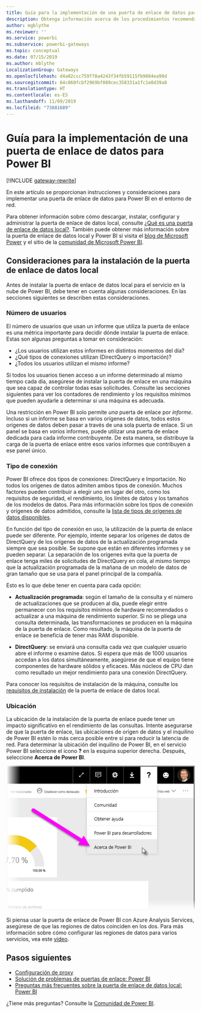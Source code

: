 ```yaml
---
title: Guía para la implementación de una puerta de enlace de datos para Power BI
description: Obtenga información acerca de los procedimientos recomendados y las consideraciones para implementar una puerta de enlace para Power BI.
author: mgblythe
ms.reviewer: ''
ms.service: powerbi
ms.subservice: powerbi-gateways
ms.topic: conceptual
ms.date: 07/15/2019
ms.author: mblythe
LocalizationGroup: Gateways
ms.openlocfilehash: d4a02ccc759f78a4243f34fb59115fb9084ea90d
ms.sourcegitcommit: 64c860fcbf2969bf089cec358331a1fc1e0d39a8
ms.translationtype: HT
ms.contentlocale: es-ES
ms.lasthandoff: 11/09/2019
ms.locfileid: "73881689"
---
```

# <a name="guidance-for-deploying-a-data-gateway-for-power-bi"></a>Guía para la implementación de una puerta de enlace de datos para Power BI

[!INCLUDE [gateway-rewrite](includes/gateway-rewrite.md)]

En este artículo se proporcionan instrucciones y consideraciones para implementar una puerta de enlace de datos para Power BI en el entorno de red.

Para obtener información sobre cómo descargar, instalar, configurar y administrar la puerta de enlace de datos local, consulte [¿Qué es una puerta de enlace de datos local?](/data-integration/gateway/service-gateway-onprem). También puede obtener más información sobre la puerta de enlace de datos local y Power BI si visita el [blog de Microsoft Power](https://powerbi.microsoft.com/blog/) y el sitio de la [comunidad de Microsoft Power BI](https://community.powerbi.com/).

## <a name="installation-considerations-for-the-on-premises-data-gateway"></a>Consideraciones para la instalación de la puerta de enlace de datos local

Antes de instalar la puerta de enlace de datos local para el servicio en la nube de Power BI, debe tener en cuenta algunas consideraciones. En las secciones siguientes se describen estas consideraciones.

### <a name="number-of-users"></a>Número de usuarios

El número de usuarios que usan un informe que utiliza la puerta de enlace es una métrica importante para decidir dónde instalar la puerta de enlace. Estas son algunas preguntas a tomar en consideración:

* ¿Los usuarios utilizan estos informes en distintos momentos del día?
* ¿Qué tipos de conexiones utilizan (DirectQuery o importación)?
* ¿Todos los usuarios utilizan el mismo informe?

Si todos los usuarios tienen acceso a un informe determinado al mismo tiempo cada día, asegúrese de instalar la puerta de enlace en una máquina que sea capaz de controlar todas esas solicitudes. Consulte las secciones siguientes para ver los contadores de rendimiento y los requisitos mínimos que pueden ayudarle a determinar si una máquina es adecuada.

Una restricción en Power BI solo permite *una* puerta de enlace por *informe*. Incluso si un informe se basa en varios orígenes de datos, todos estos orígenes de datos deben pasar a través de una sola puerta de enlace. Si un panel se basa en *varios* informes, puede utilizar una puerta de enlace dedicada para cada informe contribuyente. De esta manera, se distribuye la carga de la puerta de enlace entre esos varios informes que contribuyen a ese panel único.

### <a name="connection-type"></a>Tipo de conexión

Power BI ofrece dos tipos de conexiones: DirectQuery e Importación. No todos los orígenes de datos admiten ambos tipos de conexión. Muchos factores pueden contribuir a elegir uno en lugar del otro, como los requisitos de seguridad, el rendimiento, los límites de datos y los tamaños de los modelos de datos. Para más información sobre los tipos de conexión y orígenes de datos admitidos, consulte la [lista de tipos de orígenes de datos disponibles](service-gateway-data-sources.md#list-of-available-data-source-types).

En función del tipo de conexión en uso, la utilización de la puerta de enlace puede ser diferente. Por ejemplo, intente separar los orígenes de datos de DirectQuery de los orígenes de datos de la actualización programada siempre que sea posible. Se supone que están en diferentes informes y se pueden separar. La separación de los orígenes evita que la puerta de enlace tenga miles de solicitudes de DirectQuery en cola, al mismo tiempo que la actualización programada de la mañana de un modelo de datos de gran tamaño que se usa para el panel principal de la compañía. 

Esto es lo que debe tener en cuenta para cada opción:

* **Actualización programada**: según el tamaño de la consulta y el número de actualizaciones que se producen al día, puede elegir entre permanecer con los requisitos mínimos de hardware recomendados o actualizar a una máquina de rendimiento superior. Si no se pliega una consulta determinada, las transformaciones se producen en la máquina de la puerta de enlace. Como resultado, la máquina de la puerta de enlace se beneficia de tener más RAM disponible.

* **DirectQuery**: se enviará una consulta cada vez que cualquier usuario abre el informe o examine datos. Si espera que más de 1000 usuarios accedan a los datos simultáneamente, asegúrese de que el equipo tiene componentes de hardware sólidos y eficaces. Más núcleos de CPU dan como resultado un mejor rendimiento para una conexión DirectQuery.

Para conocer los requisitos de instalación de la máquina, consulte los [requisitos de instalación](/data-integration/gateway/service-gateway-install#requirements) de la puerta de enlace de datos local.

### <a name="location"></a>Ubicación

La ubicación de la instalación de la puerta de enlace puede tener un impacto significativo en el rendimiento de las consultas. Intente asegurarse de que la puerta de enlace, las ubicaciones de origen de datos y el inquilino de Power BI estén lo más cerca posible entre sí para reducir la latencia de red. Para determinar la ubicación del inquilino de Power BI, en el servicio Power BI seleccione el icono **?** en la esquina superior derecha. Después, seleccione **Acerca de Power BI**.

![Determinación de la ubicación del inquilino de Power BI](media/service-gateway-deployment-guidance/powerbi-gateway-deployment-guidance_02.png)

Si piensa usar la puerta de enlace de Power BI con Azure Analysis Services, asegúrese de que las regiones de datos coinciden en los dos. Para más información sobre cómo configurar las regiones de datos para varios servicios, vea este [vídeo](https://guyinacube.com/2018/01/power-bi-azure-analysis-services-gateway-data-region/).

## <a name="next-steps"></a>Pasos siguientes

* [Configuración de proxy](/data-integration/gateway/service-gateway-proxy)  
* [Solución de problemas de puertas de enlace: Power BI](service-gateway-onprem-tshoot.md)  
* [Preguntas más frecuentes sobre la puerta de enlace de datos local: Power BI](service-gateway-power-bi-faq.md)  

¿Tiene más preguntas? Consulte la [Comunidad de Power BI](https://community.powerbi.com/).

